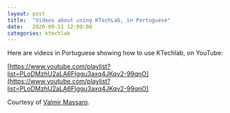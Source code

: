 ```yaml
---
layout: post
title:  "Videos about using KTechLab, in Portuguese"
date:   2020-09-11 12:00:00
categories: ktechlab
---
```


Here are videos in Portuguese showing how to use KTechlab, on YouTube:

[https://www.youtube.com/playlist?list=PLoDMzhU2aLA6FIggu3axq4JKqv2-99qnO](https://www.youtube.com/playlist?list=PLoDMzhU2aLA6FIggu3axq4JKqv2-99qnO)

Courtesy of [Valmir Massaro](https://www.youtube.com/channel/UCaDBYybpCUFsSaCq7H8mTDA).
